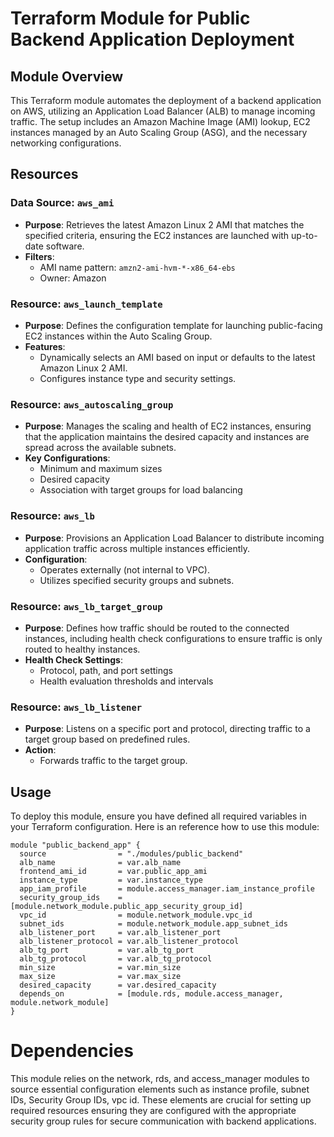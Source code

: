 # Terraform Module for Public Backend Application Deployment

## Module Overview

This Terraform module automates the deployment of a backend application on AWS, utilizing an Application Load Balancer (ALB) to manage incoming traffic. The setup includes an Amazon Machine Image (AMI) lookup, EC2 instances managed by an Auto Scaling Group (ASG), and the necessary networking configurations.

## Resources

### Data Source: `aws_ami`
- **Purpose**: Retrieves the latest Amazon Linux 2 AMI that matches the specified criteria, ensuring the EC2 instances are launched with up-to-date software.
- **Filters**:
  - AMI name pattern: `amzn2-ami-hvm-*-x86_64-ebs`
  - Owner: Amazon

### Resource: `aws_launch_template`
- **Purpose**: Defines the configuration template for launching public-facing EC2 instances within the Auto Scaling Group.
- **Features**:
  - Dynamically selects an AMI based on input or defaults to the latest Amazon Linux 2 AMI.
  - Configures instance type and security settings.

### Resource: `aws_autoscaling_group`
- **Purpose**: Manages the scaling and health of EC2 instances, ensuring that the application maintains the desired capacity and instances are spread across the available subnets.
- **Key Configurations**:
  - Minimum and maximum sizes
  - Desired capacity
  - Association with target groups for load balancing

### Resource: `aws_lb`
- **Purpose**: Provisions an Application Load Balancer to distribute incoming application traffic across multiple instances efficiently.
- **Configuration**:
  - Operates externally (not internal to VPC).
  - Utilizes specified security groups and subnets.

### Resource: `aws_lb_target_group`
- **Purpose**: Defines how traffic should be routed to the connected instances, including health check configurations to ensure traffic is only routed to healthy instances.
- **Health Check Settings**:
  - Protocol, path, and port settings
  - Health evaluation thresholds and intervals

### Resource: `aws_lb_listener`
- **Purpose**: Listens on a specific port and protocol, directing traffic to a target group based on predefined rules.
- **Action**:
  - Forwards traffic to the target group.

## Usage

To deploy this module, ensure you have defined all required variables in your Terraform configuration. Here is an reference how to use this module:

```hcl
module "public_backend_app" {
  source                = "./modules/public_backend"
  alb_name              = var.alb_name
  frontend_ami_id       = var.public_app_ami
  instance_type         = var.instance_type
  app_iam_profile       = module.access_manager.iam_instance_profile
  security_group_ids    = [module.network_module.public_app_security_group_id]
  vpc_id                = module.network_module.vpc_id
  subnet_ids            = module.network_module.app_subnet_ids
  alb_listener_port     = var.alb_listener_port
  alb_listener_protocol = var.alb_listener_protocol
  alb_tg_port           = var.alb_tg_port
  alb_tg_protocol       = var.alb_tg_protocol
  min_size              = var.min_size
  max_size              = var.max_size
  desired_capacity      = var.desired_capacity
  depends_on            = [module.rds, module.access_manager, module.network_module]
}
```

# Dependencies

This module relies on the network, rds, and access_manager modules to source essential configuration elements such as instance profile, subnet IDs, Security Group IDs, vpc id. These elements are crucial for setting up required resources ensuring they are configured with the appropriate security group rules for secure communication with backend applications.
